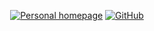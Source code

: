 
<p align="center">
<a href="#"><img src="https://img.shields.io/badge/Homepage-E0FFFF" alt="Personal homepage"></a>
<a href="https://github.com/YangJF793"><img src="https://img.shields.io/badge/GitHub-fe7300" alt="GitHub"></a>
  
</p>

